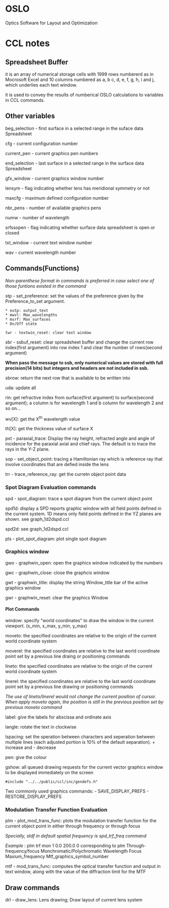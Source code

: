# OSLO
  Optics Software for Layout and Optimization


# CCL notes



## Spreadsheet Buffer

  it is an array of numerical storage cells with 1999 rows numbererd as in Mocrosoft Excel and 10 columns numbered as a, b c, d, e, f, g, h, i and j, which underlies each text window.

  it is used to convey the results of numberical OSLO calculations to variables in CCL commands.

## Other variables

  beg_selection - first surface in a selected range in the suface data Spreadsheet

  cfg - current configuration number

  current_pen - current graphics pen numbers

  end_selection - last surface in a selected range in the surface data Spreadsheet

  gfx_window - current graphics window number

  lensym - flag indicating whether lens has meridional symmetry or not

  maxcfg - maximum defined configuration number

  nbr_pens - number of available graphics pens

  numw - number of wavelength

  srfssopen - flag indicating whether surface data spreadsheet is open or closed

  txt_window - current text window number

  wav - current wavelength number



## Commands(Functions)

*Non-parenthese format in commands is preferred in case select one of those funtions existed in the command*

  stp - set_preference: set the values of the preference given by the Preference_to_set argument.

    * outp: output_text
    * mwvl: Max_wavelengths
    * msrf: Max_surfaces
    * On/Off state

    twr - textwin_reset: clear text window

  sbr - ssbuf_reset: clear spreadsheet buffer and change the current row index(first argument) into row index 1 and clear the number of rows(second argument)

**When pass the message to ssb, only numerical values are stored with full precision(14 bits) but integers and headers are not included in ssb.**

  sbrow: return the next row that is available to be written into  

  uda: update all

  rin: get refractive index from surface(first argument) to surface(second argument); a column is for wavelength 1 and b column for wavelength 2 and so on...

  wv[X]: get the X<sup>th</sup> wavelength value

  th[X]: get the thickness value of surface X

  pxt - paraxial_trace: Display the ray height, refracted angle and angle of incidence for the paraxial axial and chief rays. The default is to trace the rays in the Y-Z plane.

  sop - set_object_point: tracing a Hamiltonian ray which is reference ray that involve coordinates that are defied inside the lens

  trr - trace_reference_ray: get the curretn object point data

### Spot Diagram Evaluation commands

  spd - spot_diagram: trace a spot diagram from the current object point

  spd1d: display a SPD reports graphic window with all field points defined in the current system. 1D means only field points defined in the YZ planes are shown. see graph_1d2dspd.ccl

  spd2d: see graph_1d2dspd.ccl

  pls - plot_spot_diagram: plot single spot diagram

### Graphics window

  gwo - graphwin_open: open the graphics window indicated by the numbers

  gwc - graphwin_close: close the graphcis window

  gwt - graphwin_title: display the string Window_title bar of the active graphics window

  gwr - graphwin_reset: clear the graphics Window

#### Plot Commands

  window: specify "world coordinates" to draw the window in the current viewport. (x_min, x_max, y_min, y_max)

  moveto: the specified coordinates are relative to the origin of the current world coordinate system

  moverel: the specified coordinates are relative to the last world coordinate point set by a previous line draing or positioning commands

  lineto: the specified coordinates are relative to the origin of the current world coordinate system

  linerel: the specified coordinates are relative to the last world coordinate point set by a previous line drawing or positioning commands

*The use of lineto/linerel would not change the current position of cursor. When apply moveto again, the position is still in the previous position set by previous moveto command*

  label: give the labels for abscissa and ordinate axis

  langle: rotate the text in clockwise

  lspacing: set the speration between characters and seperation between multiple lines (each adjusted portion is 10% of the default separation). + increase and - decrease

  pen: give the colour

  gshow: all queued drawing requests for the current vector graphics window to be displayed immediately on the screen

```
#include "../../public/ccl/inc/gendefs.h"
```

  Two commonly used graphics commands:
          - SAVE_DISPLAY_PREFS
          - RESTORE_DISPLAY_PREFS

### Modulation Transfer Function Evaluation

  plm - plot_mod_trans_func: plots the modulation transfer function for the current object point in either through frequency or through focus

*Specially, stdf in default spatial frequency is spd_trf_freq command*

*Example* : plm trf mon 1 0.0 200.0 0 corresponding to plm Through-frequency/focus Monchromatic/Polychromatic Wavelength Focus Maxium_frequency Mtf_graphics_symbol_number  

  mtf - mod_trans_func: computes the optical transfer function and output in text window, along with the value of the diffraction limit for the MTF

## Draw commands

  drl - draw_lens: Lens drawing; Draw layout of current lens system
